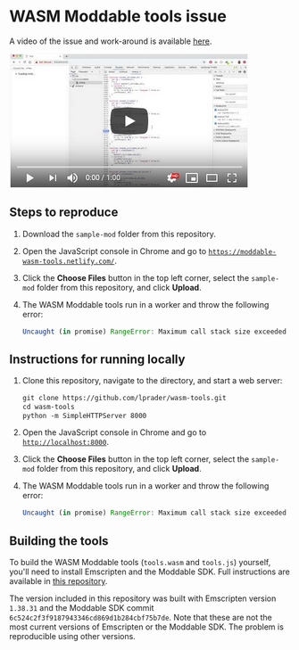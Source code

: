 # WASM Moddable tools issue

A video of the issue and work-around is available [here](https://youtu.be/y1AbuCafJ68).

<a href="https://youtu.be/y1AbuCafJ68"><img src="./thumbnail.png"></a>

## Steps to reproduce

1. Download the `sample-mod` folder from this repository.

2. Open the JavaScript console in Chrome and go to [`https://moddable-wasm-tools.netlify.com/`](https://moddable-wasm-tools.netlify.com/).

3. Click the **Choose Files** button in the top left corner, select the `sample-mod` folder from this repository, and click **Upload**.

4. The WASM Moddable tools run in a worker and throw the following error:

	```js
	Uncaught (in promise) RangeError: Maximum call stack size exceeded
	```
	
## Instructions for running locally

1. Clone this repository, navigate to the directory, and start a web server:

	```
	git clone https://github.com/lprader/wasm-tools.git
	cd wasm-tools
	python -m SimpleHTTPServer 8000
	```

2. Open the JavaScript console in Chrome and go to [`http://localhost:8000`](http://localhost:8000).

3. Click the **Choose Files** button in the top left corner, select the `sample-mod` folder from this repository, and click **Upload**.

4. The WASM Moddable tools run in a worker and throw the following error:

	```js
	Uncaught (in promise) RangeError: Maximum call stack size exceeded
	```
	
## Building the tools

To build the WASM Moddable tools (`tools.wasm` and `tools.js`) yourself, you'll need to install Emscripten and the Moddable SDK. Full instructions are available in [this repository](https://github.com/phoddie/runmod/blob/master/wasmtools.md).

The version included in this repository was built with Emscripten version `1.38.31` and the Moddable SDK commit `6c524c2f3f9187943346cd869d1b284cbf75b7de`. Note that these are not the most current versions of Emscripten or the Moddable SDK. The problem is reproducible using other versions.